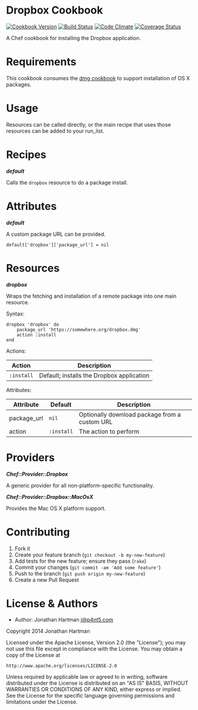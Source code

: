 Dropbox Cookbook
================
[![Cookbook Version](http://img.shields.io/cookbook/v/dropbox.svg)][cookbook]
[![Build Status](http://img.shields.io/travis/RoboticCheese/dropbox-chef.svg)][travis]
[![Code Climate](http://img.shields.io/codeclimate/github/RoboticCheese/dropbox-chef.svg)][codeclimate]
[![Coverage Status](http://img.shields.io/coveralls/RoboticCheese/dropbox-chef.svg)][coveralls]

[cookbook]: https://supermarket.getchef.com/cookbooks/dropbox
[travis]: http://travis-ci.org/RoboticCheese/dropbox-chef
[codeclimate]: https://codeclimate.com/github/RoboticCheese/dropbox-chef
[coveralls]: https://coveralls.io/r/RoboticCheese/dropbox-chef

A Chef cookbook for installing the Dropbox application.

Requirements
============

This cookbook consumes the
[dmg cookbook](https://supermarket.chef.io/cookbooks/dmg) to support
installation of OS X packages.

Usage
=====

Resources can be called directly, or the main recipe that uses those resources
can be added to your run\_list.

Recipes
=======

***default***

Calls the `dropbox` resource to do a package install.

Attributes
==========

***default***

A custom package URL can be provided.

    default['dropbox']['package_url'] = nil

Resources
=========

***dropbox***

Wraps the fetching and installation of a remote package into one main resource.

Syntax:

    dropbox 'dropbox' do
        package_url 'https://somewhere.org/dropbox.dmg'
        action :install
    end

Actions:

| Action     | Description                               |
|------------|-------------------------------------------|
| `:install` | Default; installs the Dropbox application |

Attributes:

| Attribute   | Default    | Description                                   |
|-------------|------------|-----------------------------------------------|
| package_url | `nil`      | Optionally download package from a custom URL |
| action      | `:install` | The action to perform                         |

Providers
=========

***Chef::Provider::Dropbox***

A generic provider for all non-platform-specific functionality.

***Chef::Provider::Dropbox::MacOsX***

Provides the Mac OS X platform support.

Contributing
============

1. Fork it
2. Create your feature branch (`git checkout -b my-new-feature`)
3. Add tests for the new feature; ensure they pass (`rake`)
4. Commit your changes (`git commit -am 'Add some feature'`)
5. Push to the branch (`git push origin my-new-feature`)
6. Create a new Pull Request

License & Authors
=================
- Author: Jonathan Hartman <j@p4nt5.com>

Copyright 2014 Jonathan Hartman

Licensed under the Apache License, Version 2.0 (the "License");
you may not use this file except in compliance with the License.
You may obtain a copy of the License at

    http://www.apache.org/licenses/LICENSE-2.0

Unless required by applicable law or agreed to in writing, software
distributed under the License is distributed on an "AS IS" BASIS,
WITHOUT WARRANTIES OR CONDITIONS OF ANY KIND, either express or implied.
See the License for the specific language governing permissions and
limitations under the License.
